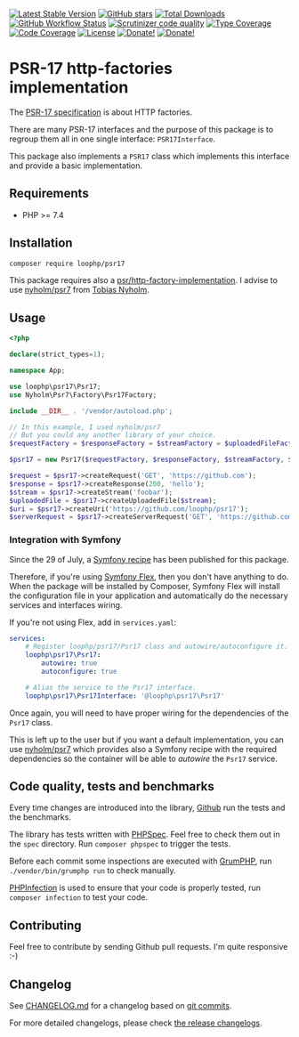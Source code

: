[![Latest Stable Version][latest stable version]][1]
 [![GitHub stars][github stars]][1]
 [![Total Downloads][total downloads]][1]
 [![GitHub Workflow Status][github workflow status]][2]
 [![Scrutinizer code quality][code quality]][3]
 [![Type Coverage][type coverage]][4]
 [![Code Coverage][code coverage]][3]
 [![License][license]][1]
 [![Donate!][donate github]][5]
 [![Donate!][donate paypal]][6]

# PSR-17 http-factories implementation

The [PSR-17 specification][22] is about HTTP factories.

There are many PSR-17 interfaces and the purpose of this package is to regroup them all
in one single interface: `PSR17Interface`.

This package also implements a `PSR17` class which implements this interface and
provide a basic implementation.

## Requirements

* PHP >= 7.4

## Installation

```bash
composer require loophp/psr17
```

This package requires also a [psr/http-factory-implementation][18]. I advise to use
[nyholm/psr7][19] from [Tobias Nyholm][20].

## Usage

```php
<?php

declare(strict_types=1);

namespace App;

use loophp\psr17\Psr17;
use Nyholm\Psr7\Factory\Psr17Factory;

include __DIR__ . '/vendor/autoload.php';

// In this example, I used nyholm/psr7
// But you could any another library of your choice.
$requestFactory = $responseFactory = $streamFactory = $uploadedFileFactory = $uriFactory = $serverRequestFactory = new Psr17Factory();

$psr17 = new Psr17($requestFactory, $responseFactory, $streamFactory, $uploadedFileFactory, $uriFactory, $serverRequestFactory);

$request = $psr17->createRequest('GET', 'https://github.com');
$response = $psr17->createResponse(200, 'hello');
$stream = $psr17->createStream('foobar');
$uploadedFile = $psr17->createUploadedFile($stream);
$uri = $psr17->createUri('https://github.com/loophp/psr17');
$serverRequest = $psr17->createServerRequest('GET', 'https://github.com/');
```

### Integration with Symfony

Since the 29 of July, a [Symfony recipe][21] has been published for this package.

Therefore, if you're using [Symfony Flex][23], then you don't have anything to do.
When the package will be installed by Composer, Symfony Flex will install the configuration
file in your application and automatically do the necessary services and interfaces wiring.

If you're not using Flex, add in `services.yaml`:

```yaml
services:
    # Register loophp/psr17/Psr17 class and autowire/autoconfigure it.
    loophp\psr17\Psr17:
        autowire: true
        autoconfigure: true

    # Alias the service to the Psr17 interface.
    loophp\psr17\Psr17Interface: '@loophp\psr17\Psr17'
```

Once again, you will need to have proper wiring for the dependencies of the `Psr17` class.

This is left up to the user but if you want a default implementation, you can use [nyholm/psr7][19]
which provides also a Symfony recipe with the required dependencies so the container will
be able to _autowire_ the `Psr17` service.

## Code quality, tests and benchmarks

Every time changes are introduced into the library, [Github][11] run the tests and the benchmarks.

The library has tests written with [PHPSpec][12].
Feel free to check them out in the `spec` directory. Run `composer phpspec` to trigger the tests.

Before each commit some inspections are executed with [GrumPHP][13], run `./vendor/bin/grumphp run` to check manually.

[PHPInfection][14] is used to ensure that your code is properly tested, run `composer infection` to test your code.

## Contributing

Feel free to contribute by sending Github pull requests. I'm quite responsive :-)

## Changelog

See [CHANGELOG.md][15] for a changelog based on [git commits][16].

For more detailed changelogs, please check [the release changelogs][17].

[1]: https://packagist.org/packages/loophp/psr17
[2]: https://github.com/loophp/psr17/actions
[latest stable version]: https://img.shields.io/packagist/v/loophp/psr17.svg?style=flat-square
[github stars]: https://img.shields.io/github/stars/loophp/psr17.svg?style=flat-square
[total downloads]: https://img.shields.io/packagist/dt/loophp/psr17.svg?style=flat-square
[github workflow status]: https://img.shields.io/github/workflow/status/loophp/psr17/Unit%20tests?style=flat-square
[code quality]: https://img.shields.io/scrutinizer/quality/g/loophp/psr17/master.svg?style=flat-square
[3]: https://scrutinizer-ci.com/g/loophp/psr17/?branch=master
[type coverage]: https://img.shields.io/badge/dynamic/json?style=flat-square&color=color&label=Type%20coverage&query=message&url=https%3A%2F%2Fshepherd.dev%2Fgithub%2Floophp%2Fpsr17%2Fcoverage
[4]: https://shepherd.dev/github/loophp/psr17
[code coverage]: https://img.shields.io/scrutinizer/coverage/g/loophp/psr17/master.svg?style=flat-square
[license]: https://img.shields.io/packagist/l/loophp/psr17.svg?style=flat-square
[donate github]: https://img.shields.io/badge/Sponsor-Github-brightgreen.svg?style=flat-square
[donate paypal]: https://img.shields.io/badge/Sponsor-Paypal-brightgreen.svg?style=flat-square
[5]: https://github.com/sponsors/drupol
[6]: https://www.paypal.me/drupol
[10]: https://github.com/symfony/psr-http-message-bridge
[11]: https://github.com/loophp/psr17/actions
[12]: http://www.phpspec.net/
[13]: https://github.com/phpro/grumphp
[14]: https://github.com/infection/infection
[15]: https://github.com/loophp/psr17/blob/master/CHANGELOG.md
[16]: https://github.com/loophp/psr17/commits/master
[17]: https://github.com/loophp/psr17/releases
[18]: https://packagist.org/providers/psr/http-factory-implementation
[19]: https://packagist.org/packages/nyholm/psr7
[20]: https://tnyholm.se/
[21]: https://github.com/symfony/recipes-contrib/pull/1180
[22]: https://www.php-fig.org/psr/psr-17/
[23]: https://symfony.com/doc/current/setup/flex.html

